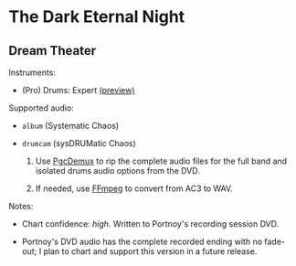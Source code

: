 # The Dark Eternal Night

## Dream Theater

Instruments:

  * (Pro) Drums: Expert
    [(preview)](http://pages.cs.wisc.edu/~tolly/customs/?artist=dream-theater&title=the-dark-eternal-night)

Supported audio:

  * `album` (Systematic Chaos)

  * `drumcam` (sysDRUMatic Chaos)

    1. Use [PgcDemux][] to rip the complete audio files
      for the full band and isolated drums audio options from the DVD.

    2. If needed, use [FFmpeg][] to convert from AC3 to WAV.

[PgcDemux]: http://download.videohelp.com/jsoto/dvdtools.htm
[FFmpeg]: https://www.ffmpeg.org/

Notes:

  * Chart confidence: *high*. Written to Portnoy's recording session DVD.

  * Portnoy's DVD audio has the complete recorded ending with no fade-out;
    I plan to chart and support this version in a future release.
